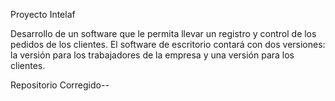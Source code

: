 Proyecto Intelaf

Desarrollo de  un software que le permita llevar un registro y control de los pedidos de los clientes. El software de escritorio contará con dos versiones: la versión para los trabajadores de la empresa y una versión para los clientes.


Repositorio Corregido--

